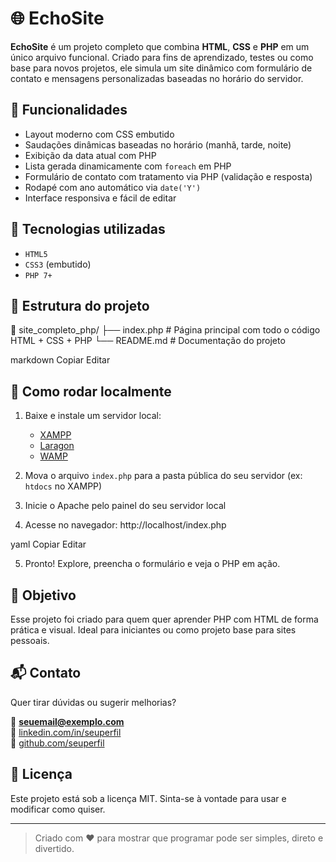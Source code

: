 # 🌐 EchoSite

**EchoSite** é um projeto completo que combina **HTML**, **CSS** e **PHP** em um único arquivo funcional. Criado para fins de aprendizado, testes ou como base para novos projetos, ele simula um site dinâmico com formulário de contato e mensagens personalizadas baseadas no horário do servidor.

## 📌 Funcionalidades

- Layout moderno com CSS embutido
- Saudações dinâmicas baseadas no horário (manhã, tarde, noite)
- Exibição da data atual com PHP
- Lista gerada dinamicamente com `foreach` em PHP
- Formulário de contato com tratamento via PHP (validação e resposta)
- Rodapé com ano automático via `date('Y')`
- Interface responsiva e fácil de editar

## 🧠 Tecnologias utilizadas

- `HTML5`
- `CSS3` (embutido)
- `PHP 7+`

## 📁 Estrutura do projeto

📁 site_completo_php/
├── index.php # Página principal com todo o código HTML + CSS + PHP
└── README.md # Documentação do projeto

markdown
Copiar
Editar

## 🚀 Como rodar localmente

1. Baixe e instale um servidor local:
   - [XAMPP](https://www.apachefriends.org/index.html)
   - [Laragon](https://laragon.org/)
   - [WAMP](https://www.wampserver.com/en/)

2. Mova o arquivo `index.php` para a pasta pública do seu servidor (ex: `htdocs` no XAMPP)

3. Inicie o Apache pelo painel do seu servidor local

4. Acesse no navegador:
http://localhost/index.php

yaml
Copiar
Editar

5. Pronto! Explore, preencha o formulário e veja o PHP em ação.

## 🎯 Objetivo

Esse projeto foi criado para quem quer aprender PHP com HTML de forma prática e visual. Ideal para iniciantes ou como projeto base para sites pessoais.

## 📬 Contato

Quer tirar dúvidas ou sugerir melhorias?

📧 **seuemail@exemplo.com**  
🔗 [linkedin.com/in/seuperfil](https://linkedin.com/in/vicaronisterc)  
🐙 [github.com/seuperfil](https://github.com/vicaronisterc)

## 📝 Licença

Este projeto está sob a licença MIT. Sinta-se à vontade para usar e modificar como quiser.

---

> Criado com ❤️ para mostrar que programar pode ser simples, direto e divertido.